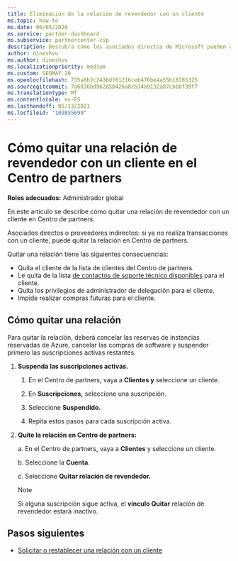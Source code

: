 ```yaml
---
title: Eliminación de la relación de revendedor con un cliente
ms.topic: how-to
ms.date: 06/05/2020
ms.service: partner-dashboard
ms.subservice: partnercenter-csp
description: Descubra cómo los asociados directos de Microsoft pueden quitar clientes de su lista, quitar privilegios de administrador delegados y dejar de admitir o comprar para un cliente.
author: dineshvu
ms.author: dineshvu
ms.localizationpriority: medium
ms.custom: SEOMAY.20
ms.openlocfilehash: 735a8b2c2436df61216ceb476be4a55b18785325
ms.sourcegitcommit: 7a6836bd962d5b426a8cb34a9132a87cbbbf39f7
ms.translationtype: MT
ms.contentlocale: es-ES
ms.lasthandoff: 05/13/2021
ms.locfileid: "109855699"
---
```

# <a name="how-to-remove-a-reseller-relationship-with-a-customer-in-partner-center"></a>Cómo quitar una relación de revendedor con un cliente en el Centro de partners

**Roles adecuados:** Administrador global

En este artículo se describe cómo quitar una relación de revendedor con un cliente en Centro de partners.

Asociados directos o proveedores indirectos: si ya no realiza transacciones con un cliente, puede quitar la relación en Centro de partners.

Quitar una relación tiene las siguientes consecuencias:

- Quita el cliente de la lista de clientes del Centro de partners.
- Le quita de la lista [de contactos de soporte técnico disponibles](assign-support-contacts.md) para el cliente.
- Quita los privilegios de administrador de delegación para el cliente.
- Impide realizar compras futuras para el cliente.

## <a name="how-to-remove-a-relationship"></a>Cómo quitar una relación

Para quitar la relación, deberá cancelar las reservas de instancias reservadas de Azure, cancelar las compras de software y suspender primero las suscripciones activas restantes.

1. **Suspenda las suscripciones activas.**

   1. En el Centro de partners, vaya a **Clientes y** seleccione un cliente.

   2. En **Suscripciones,** seleccione una suscripción.

   3. Seleccione **Suspendido.**

   4. Repita estos pasos para cada suscripción activa.

2. **Quite la relación en Centro de partners:**

   a. En el Centro de partners, vaya a **Clientes** y seleccione un cliente.

   b. Seleccione la **Cuenta**.

   c. Seleccione **Quitar relación de revendedor.**

   > [!NOTE]
   > Si alguna suscripción sigue activa, el **vínculo Quitar** relación de revendedor estará inactivo.

## <a name="next-steps"></a>Pasos siguientes

- [Solicitar o restablecer una relación con un cliente](request-a-relationship-with-a-customer.md)
